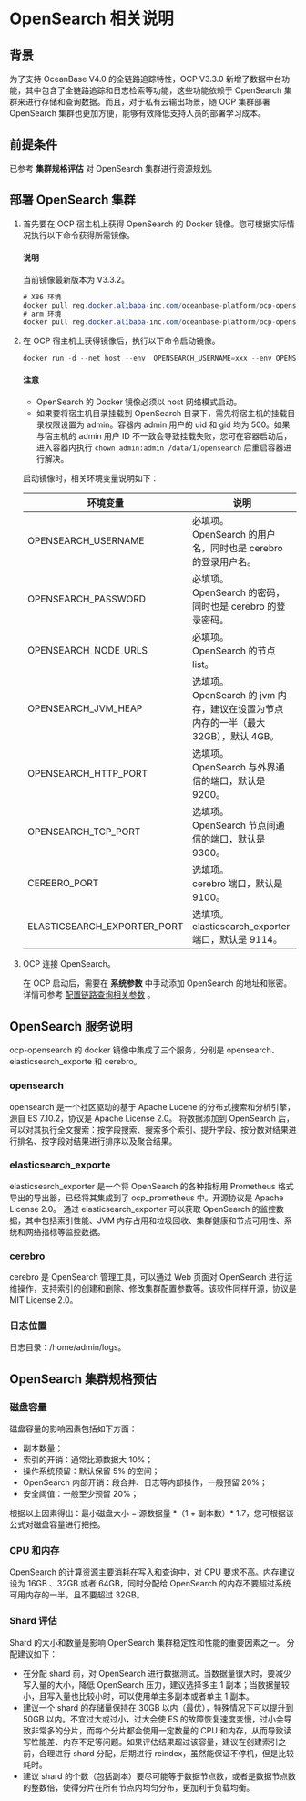 # OpenSearch 相关说明

## 背景

为了支持 OceanBase V4.0 的全链路追踪特性，OCP V3.3.0 新增了数据中台功能，其中包含了全链路追踪和日志检索等功能，这些功能依赖于 OpenSearch 集群来进行存储和查询数据。而且，对于私有云输出场景，随 OCP 集群部署OpenSearch 集群也更加方便，能够有效降低支持人员的部署学习成本。

## 前提条件

已参考 **集群规格评估** 对 OpenSearch 集群进行资源规划。

## 部署 OpenSearch 集群

1. 首先要在 OCP 宿主机上获得 OpenSearch 的 Docker 镜像。您可根据实际情况执行以下命令获得所需镜像。

   <main id="notice" type='explain'>
    <h4>说明</h4>
    <p>当前镜像最新版本为 V3.3.2。</p>
   </main>

    ```java
    # X86 环境
    docker pull reg.docker.alibaba-inc.com/oceanbase-platform/ocp-opensearch:[版本号]-x64
    # arm 环境
    docker pull reg.docker.alibaba-inc.com/oceanbase-platform/ocp-opensearch:[版本号]-arm64
    ```

2. 在 OCP 宿主机上获得镜像后，执行以下命令启动镜像。

    ```java
    docker run -d --net host --env  OPENSEARCH_USERNAME=xxx --env OPENSEARCH_PASSWORD=xxx --env OPENSEARCH_NODE_URLS=ip1,ip2,ip3 --env OPENSEARCH_JVM_HEAP=4g --name ocp-opensearch reg.docker.alibaba-inc.com/oceanbase-platform/ocp-opensearch:3.3.2-x64
    ```

   <main id="notice" type='notice'>
    <h4>注意</h4>
    <ul>
    <li>OpenSearch 的 Docker 镜像必须以 host 网络模式启动。</li>
    <li>如果要将宿主机目录挂载到 OpenSearch 目录下，需先将宿主机的挂载目录权限设置为 admin。容器内 admin 用户的 uid 和 gid 均为 500。如果与宿主机的 admin 用户 ID 不一致会导致挂载失败，您可在容器启动后，进入容器内执行 <code>chown admin:admin /data/1/opensearch</code> 后重启容器进行解决。</li>
    </ul>
   </main>

    启动镜像时，相关环境变量说明如下：

    | 环境变量 | 说明 |
    | --- | --- |
    | OPENSEARCH_USERNAME | 必填项。</br>OpenSearch 的用户名，同时也是 cerebro 的登录用户名。 |
    | OPENSEARCH_PASSWORD | 必填项。</br>OpenSearch 的密码，同时也是 cerebro 的登录密码。 |
    | OPENSEARCH_NODE_URLS | 必填项。</br>OpenSearch 的节点 list。 |
    | OPENSEARCH_JVM_HEAP | 选填项。</br>OpenSearch 的 jvm 内存，建议在设置为节点内存的一半（最大 32GB），默认 4GB。 |
    | OPENSEARCH_HTTP_PORT | 选填项。</br>OpenSearch 与外界通信的端口，默认是 9200。 |
    | OPENSEARCH_TCP_PORT | 选填项。</br>OpenSearch 节点间通信的端口，默认是 9300。 |
    | CEREBRO_PORT | 选填项。</br>cerebro 端口，默认是 9100。 |
    | ELASTICSEARCH_EXPORTER_PORT | 选填项。</br>elasticsearch_exporter 端口，默认是 9114。 |

3. OCP 连接 OpenSearch。

    在 OCP 启动后，需要在 **系统参数** 中手动添加 OpenSearch 的地址和账密。详情可参考 [配置链路查询相关参数](../1300.log-service/300.configuration-trace-paremeters.md) 。

## OpenSearch 服务说明

ocp-opensearch 的 docker 镜像中集成了三个服务，分别是 opensearch、elasticsearch_exporte 和 cerebro。

### opensearch

opensearch 是一个社区驱动的基于 Apache Lucene 的分布式搜索和分析引擎，源自 ES 7.10.2，协议是 Apache License 2.0。
将数据添加到 OpenSearch 后，可以对其执行全文搜索：按字段搜索、搜索多个索引、提升字段、按分数对结果进行排名、按字段对结果进行排序以及聚合结果。

### elasticsearch_exporte

elasticsearch_exporter 是一个将 OpenSearch 的各种指标用 Prometheus 格式导出的导出器，已经将其集成到了 ocp_prometheus 中。开源协议是 Apache License 2.0。
通过 elasticsearch_exporter 可以获取 OpenSearch 的监控数据，其中包括索引性能、JVM 内存占用和垃圾回收、集群健康和节点可用性、系统和网络指标等监控数据。

### cerebro

cerebro 是 OpenSearch 管理工具，可以通过 Web 页面对 OpenSearch 进行运维操作，支持索引的创建和删除、修改集群配置参数等。该软件同样开源，协议是 MIT License 2.0。

### 日志位置

日志目录：/home/admin/logs。

## OpenSearch 集群规格预估

### 磁盘容量

磁盘容量的影响因素包括如下方面：

* 副本数量；
* 索引的开销：通常比源数据大 10%；
* 操作系统预留：默认保留 5% 的空间；
* OpenSearch 内部开销：段合并、日志等内部操作，一般预留 20%；
* 安全阈值：一般至少预留 20%；

根据以上因素得出：最小磁盘大小 = 源数据量 \*（1 + 副本数）* 1.7，您可根据该公式对磁盘容量进行把控。

### CPU 和内存

OpenSearch 的计算资源主要消耗在写入和查询中，对 CPU 要求不高。内存建议设为 16GB 、32GB 或者 64GB，同时分配给 OpenSearch 的内存不要超过系统可用内存的一半，且不要超过 32GB。

### Shard 评估

Shard 的大小和数量是影响 OpenSearch 集群稳定性和性能的重要因素之一。
分配建议如下：

* 在分配 shard 前，对 OpenSearch 进行数据测试。当数据量很大时，要减少写入量的大小，降低 OpenSearch 压力，建议选择多主 1 副本；当数据量较小，且写入量也比较小时，可以使用单主多副本或者单主 1 副本。
* 建议一个 shard 的存储量保持在 30GB 以内（最优），特殊情况下可以提升到 50GB 以内。不宜过大或过小，过大会使 ES 的故障恢复速度变慢，过小会导致非常多的分片，而每个分片都会使用一定数量的 CPU 和内存，从而导致读写性能差、内存不足等问题。如果评估结果超过该容量，建议在创建索引之前，合理进行 shard 分配，后期进行 reindex，虽然能保证不停机，但是比较耗时。
* 建议 shard 的个数（包括副本）要尽可能等于数据节点数，或者是数据节点数的整数倍，使得分片在所有节点内均匀分布，更加利于负载均衡。
